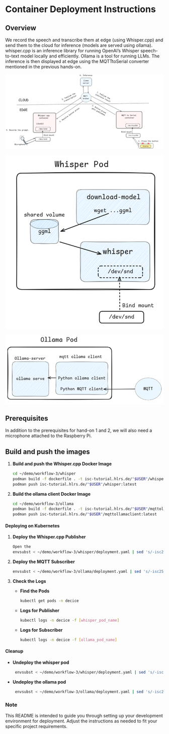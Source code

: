 # Container Deployment Instructions

## Overview
We record the speech and transcribe them at edge (using Whisper.cpp) and send them to the cloud for inference (models are served using ollama).
whisper.cpp is an inference library for running OpenAI’s Whisper speech-to-text model locally and efficiently. 
Ollama is a tool for running LLMs.
The inference is then displayed at edge using the MQTTtoSerial converter mentioned in the previous hands-on.

![Workflow diagram](workflow-3/overview.png)

![Workflow diagram](workflow-3/whisper-pod.png)

![Workflow diagram](workflow-3/ollama-pod.png)

## Prerequisites
In addition to the prerequisites for hand-on 1 and 2, we will also need a microphone attached to the Raspberry Pi.

## Build and push the images

1. **Build and push the Whisper.cpp Docker Image**
   ```bash
   cd ~/demo/workflow-3/whisper
   podman build -f dockerfile . -t isc-tutorial.hlrs.de/"$USER"/whisper:latest
   podman push isc-tutorial.hlrs.de/"$USER"/whisper:latest
   ```

2. **Build the ollama client Docker Image**
   ```bash
   cd ~/demo/workflow-3/ollama
   podman build -f dockerfile . -t isc-tutorial.hlrs.de/"$USER"/mqttollamaclient:latest
   podman push isc-tutorial.hlrs.de/"$USER"/mqttollamaclient:latest
   ```

#### Deploying on Kubernetes

1. **Deploy the Whisper.cpp Publisher**
   ```bash
   Open the 
   envsubst < ~/demo/workflow-3/whisper/deployment.yaml | sed 's/-isc25_/-isc25-/g' | kubectl create -f -
   ```

2. **Deploy the MQTT Subscriber**
   ```bash
   envsubst < ~/demo/workflow-3/ollama/deployment.yaml | sed 's/-isc25_/-isc25-/g' | kubectl create -f -
   ```

3. **Check the Logs**
   - **Find the Pods**
     ```bash
     kubectl get pods -n decice
     ```
   - **Logs for Publisher**
     ```bash
     kubectl logs -n decice -f [whisper_pod_name]
     ```
   - **Logs for Subscriber**
     ```bash
     kubectl logs -n decice -f [ollama_pod_name]
     ```

#### Cleanup

- **Undeploy the whisper pod**
  ```bash
   envsubst < ~/demo/workflow-3/whisper/deployment.yaml | sed 's/-isc25_/-isc25-/g' | kubectl delete -f -
  ```

- **Undeploy the ollama pod**
  ```bash
   envsubst < ~/demo/workflow-3/ollama/deployment.yaml | sed 's/-isc25_/-isc25-/g' | kubectl create -f -
  ```

### Note
This README is intended to guide you through setting up your development environment for deployment. Adjust the instructions as needed to fit your specific project requirements.
